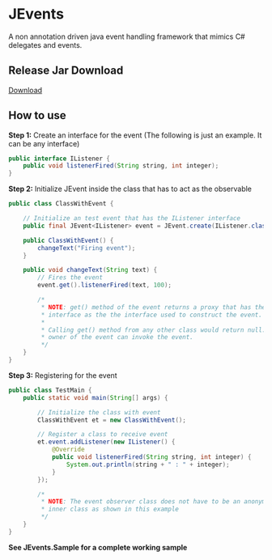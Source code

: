 JEvents
=======

A non annotation driven java event handling framework that mimics C# delegates and events.

Release Jar Download
--------------------

[Download](https://github.com/chanthus/JEvents/blob/master/release/jevents-1.0.jar?raw=true)

How to use
----------

**Step 1:** Create an interface for the event (The following is just an example. It can be any interface)
````Java
public interface IListener {
	public void listenerFired(String string, int integer);
}
````
**Step 2:** Initialize JEvent inside the class that has to act as the observable
````Java
public class ClassWithEvent {

	// Initialize an test event that has the IListener interface
	public final JEvent<IListener> event = JEvent.create(IListener.class);

	public ClassWithEvent() {
		changeText("Firing event");
	}

	public void changeText(String text) {
		// Fires the event
		event.get().listenerFired(text, 100);

		/*
		 * NOTE: get() method of the event returns a proxy that has the same
		 * interface as the the interface used to construct the event.
		 * 
		 * Calling get() method from any other class would return null. Only the
		 * owner of the event can invoke the event.
		 */
	}
}
````
**Step 3:** Registering for the event
````Java
public class TestMain {
	public static void main(String[] args) {

		// Initialize the class with event
		ClassWithEvent et = new ClassWithEvent();

		// Register a class to receive event
		et.event.addListener(new IListener() {
			@Override
			public void listenerFired(String string, int integer) {
				System.out.println(string + " : " + integer);
			}
		});

		/*
		 * NOTE: The event observer class does not have to be an anonymous 
		 * inner class as shown in this example
		 */
	}
}
````
**See JEvents.Sample for a complete working sample**
